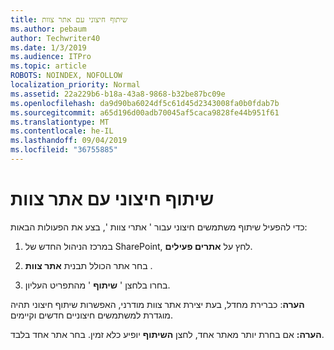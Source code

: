 ```yaml
---
title: שיתוף חיצוני עם אתר צוות
ms.author: pebaum
author: Techwriter40
ms.date: 1/3/2019
ms.audience: ITPro
ms.topic: article
ROBOTS: NOINDEX, NOFOLLOW
localization_priority: Normal
ms.assetid: 22a229b6-b18a-43a8-9868-b32be87bc09e
ms.openlocfilehash: da9d90ba6024df5c61d45d2343008fa0b0fdab7b
ms.sourcegitcommit: a65d196d00adb70045af5caca9828fe44b951f61
ms.translationtype: MT
ms.contentlocale: he-IL
ms.lasthandoff: 09/04/2019
ms.locfileid: "36755885"
---
```

# <a name="external-sharing-with-a-team-site"></a>שיתוף חיצוני עם אתר צוות

כדי להפעיל שיתוף משתמשים חיצוני עבור ' אתרי צוות ', בצע את הפעולות הבאות: 
  
1. במרכז הניהול החדש של SharePoint, לחץ על **אתרים פעילים**.
  
2. בחר אתר הכולל תבנית **אתר צוות** . 
  
3. בחרו בלחצן ' **שיתוף** ' מהתפריט העליון. 
  
 **הערה**: כברירת מחדל, בעת יצירת אתר צוות מודרני, האפשרות שיתוף חיצוני תהיה מוגדרת למשתמשים חיצוניים חדשים וקיימים. 
  
 **הערה:** אם בחרת יותר מאתר אחד, לחצן **השיתוף** יופיע כלא זמין. בחר אתר אחד בלבד. 
  

